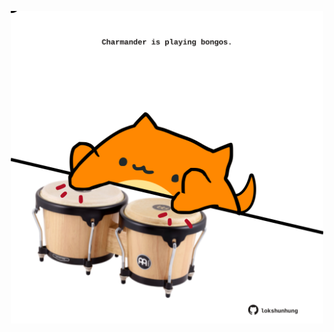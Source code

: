 <!-- built at 28/02/2025, 08:00:42 UTC -->
<p align="center">
  <img width="500" height="500" src="./ReadmeImage.svg">
</p>
